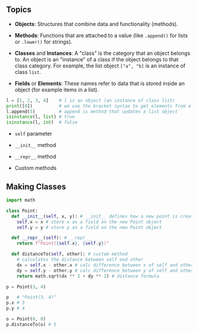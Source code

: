 ## Topics

- **Objects**: Structures that combine data and functionality (methods).

- **Methods**: Functions that are attached to a value (like `.append()` for lists or `.lower()` for strings).

- **Classes** and **Instances**: A "class" is the category that an object belongs to. An object is an "instance" of a class if the object belongs to that class category. For example, the list object `["a", "b]` is an instance of class `list`.

- **Fields** or **Elements**: These names refer to data that is stored inside an object (for example items in a list).

```py
l = [1, 2, 3, 4]    # l is an object (an instance of class list)
print([0])          # we use the bracket syntax to get elements from a list
l.append(5)         # append is method that updates a list object
isinstance(l, list) # true
isinstance(l, int)  # false
```

- `self` parameter

- `__init__` method

- `__repr__` method

- Custom methods

## Making Classes

```py
import math

class Point:
  def __init__(self, x, y): # __init__ defines how a new point is created
    self.x = x # store x as a field on the new Point object 
    self.y = y # store y as a field on the new Point object

  def __repr__(self): # __repr__
    return f"Point({self.x}, {self.y})"

  def distanceTo(self, other): # custom method
    # calculates the distance between self and other
    dx = self.x - other.x # calc difference between x of self and other
    dy = self.y - other.y # calc difference between y of self and other
    return math.sqrt(dx ** 2 + dy ** 2) # distance formula

p = Point(3, 4)

p   # "Point(3, 4)"
p.x # 3
p.y # 4

o = Point(0, 0)
p.distanceTo(o) # 5

```
